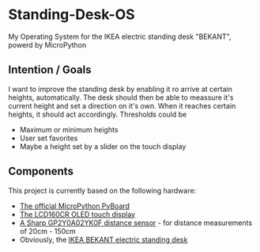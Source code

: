 # Standing-Desk-OS

My Operating System for the IKEA electric standing desk "BEKANT", powerd by MicroPython


## Intention / Goals

I want to improve the standing desk by enabling it ro arrive at certain heights,
automatically. The desk should then be able to meassure it's current height
and set a direction on it's own. When it reaches certain heights, it should act
accordingly. Thresholds could be

* Maximum or minimum heights
* User set favorites
* Maybe a height set by a slider on the touch display


## Components

This project is currently based on the following hardware:

* [The official MicroPython PyBoard](http://docs.micropython.org/en/latest/pyboard/index.html)
* [The LCD160CR OLED touch display](https://docs.micropython.org/en/latest/pyboard/library/lcd160cr.html)
* [A Sharp GP2Y0A02YK0F distance sensor](https://www.sharpsde.com/products/optoelectronic-components/model/GP2Y0A02YK0F) - for distance measurements of 20cm - 150cm
* Obviously, the [IKEA BEKANT electric standing desk](http://www.ikea.com/de/de/catalog/products/S69022537/)
